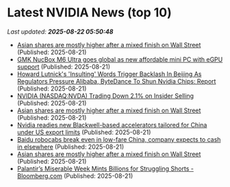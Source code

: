 # Latest NVIDIA News (top 10)
_Last updated: **2025-08-22 05:50:48**_

- [Asian shares are mostly higher after a mixed finish on Wall Street](https://abcnews.go.com/Business/wireStory/asian-shares-higher-after-mixed-finish-wall-street-124836218) (Published: 2025-08-21)
- [GMK NucBox M6 Ultra goes global as new affordable mini PC with eGPU support](https://www.notebookcheck.net/GMK-NucBox-M6-Ultra-goes-global-as-new-affordable-mini-PC-with-eGPU-support.1091990.0.html) (Published: 2025-08-21)
- [Howard Lutnick's 'Insulting' Words Trigger Backlash In Beijing As Regulators Pressure Alibaba, ByteDance To Shun Nvidia Chips: Report](https://biztoc.com/x/cc8f85b96251cff7) (Published: 2025-08-21)
- [NVIDIA (NASDAQ:NVDA) Trading Down 2.1% on Insider Selling](https://www.etfdailynews.com/2025/08/21/nvidia-nasdaqnvda-trading-down-2-1-on-insider-selling/) (Published: 2025-08-21)
- [Asian shares are mostly higher after a mixed finish on Wall Street](https://www.daytondailynews.com/news/nation-world/asian-shares-are-mostly-higher-after-a-mixed-finish-on-wall-street/ZO2WS6DFWVKYPLFTCALSFIVJ7M/) (Published: 2025-08-21)
- [Nvidia readies new Blackwell-based accelerators tailored for China under US export limits](https://www.notebookcheck.net/Nvidia-readies-new-Blackwell-based-accelerators-tailored-for-China-under-US-export-limits.1091993.0.html) (Published: 2025-08-21)
- [Baidu robocabs break even in low-fare China, company expects to cash in elsewhere](https://www.theregister.com/2025/08/21/baidu_q2_2025/) (Published: 2025-08-21)
- [Asian shares are mostly higher after a mixed finish on Wall Street](https://finance.yahoo.com/news/asian-shares-mostly-higher-mixed-045707518.html) (Published: 2025-08-21)
- [Palantir’s Miserable Week Mints Billions for Struggling Shorts - Bloomberg.com](https://slashdot.org/firehose.pl?op=view&amp;id=178801240) (Published: 2025-08-21)
